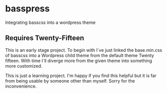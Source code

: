 # basspress
Integrating basscss into a wordpress theme

## Requires Twenty-Fifteen
This is an early stage project. To begin with I´ve just linked the base.min.css of basscss into a Wordpress child theme from the default theme Twenty fifteen. With time I´ll diverge more from the given theme into something more customized.

This is just a learning project. I'm happy if you find this helpful but it is far from being usable by someone other than myself. Sorry for the inconvenience.

